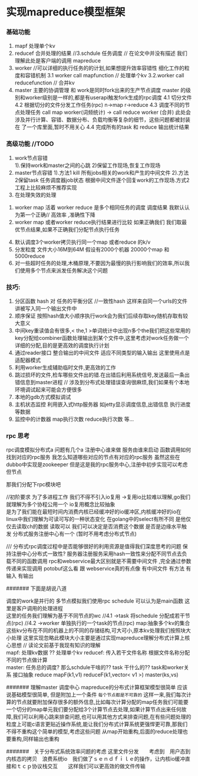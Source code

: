 # 实现mapreduce模型框架

### 基础功能

1. mapf     处理单个kv
2. reducef  合并处理的结果
//3.schdule  任务调度  // 在论文中并没有描述  我们理解此处是客户端的调用 mapreduce
3. worker //可以详细的执行任务的的计划,如果想提升效率容错性 细化工作的粒度和容错机制
3.1 worker  call mapfunction // 处理单个kv
3.2.worker call reducefunction // 合并kv
4. master  主要的协调管理  和 work是同时fork出来的生产节点调度
master 的级别和worker级别是一样的,都是有userapi触发fork生成的rpc调度
4.1 切分文件   
4.2 根据切分的文件分发工作任务(rpc)  n->map     r->reduce
4.3 调度不同的节点处理任务  call map worker(词频统计)  ->  call reduce worker (合并)
  此处会涉及并行计算、容错、数据分布、负载均衡等复杂的细节，这些问题都被封装在 了一个库里面,暂时不用关心
4.4 完成所有的task 和 reduce  输出统计结果


### 高级功能  //TODO
1. work节点容错   
  1).保持work和master之间的心跳
  2)保留工作现场,恢复工作现场
2. master节点容错
  1).方法1 kill 所有jobs相关的work和产生的中间文件
  2).方法2保留task 任务调度器job状态 根据中间文件逐个回复work的工作现场.方式2工程上比较麻烦不推荐实现
3. 在处理失效的处理
  1) worker map 活着 worker reduce 是多个相同任务的调度 调度结果 我默认认为第一个正确// 高效率 ,准确性下降
  2) worker map 或者worker reduce执行结果进行比较 如果正确我们 我们取最优节点结果,如果不正确我们分配节点执行任务
4. 默认调度3个worker拷贝执行同一个map 或者reduce 的k/v
5. 分发粒度  文件大小16M到64M 
假设有2000个机器  20000个map 和 5000reduce
6. 对一些超时任务的处理,木桶原理,不要因为最慢的执行影响我们的效率,所以我们使用多个节点来派发任务解决这个问题

### 技巧:
1. 分区函数
hash 对 任务的平衡分区  //一致性hash
这样来自同一个urls的文件讲被写入同一个输出文件中
2. 顺序保证
按照hash值大小顺序执行work会为我们后续存取key随机存取有较大意义
3. 中间key重读值会有很多,< the,1 >单词统计中出现n多个the我们把这些常用的key分配给combiner函数处理输出到某个文件中,这里考虑对work任务做一个详细的分配,目的是更高效的调度执行计划
4. 通过reader接口  整合输出的中间文件  适应不同类型的输入输出
这里使用点是适配器模式
5. 利用worker生成辅助临时文件,更高效的工作
6. 跳过损坏的文件,检车哪些文件出的错.在出错后利用系统信号,发送最后一条出错信息到master进程
// 涉及到分布式处理错误查询很麻烦,我们如果有个本地环境调试起来可能会方便很多
7. 本地的gdb方式模拟调试
8. 主机状态监控  利用嵌入式http服务器 如jetty显示调度信息,出错信息
执行进度等数据
9. 监控中的计数器  map执行次数  reduce执行次数 等...





### rpc 思考
rpc调度模拟分布式a
问题有几个a
注册中心谁来做
服务由谁来启动
函数调用如何找到对应的rpc服务
我怎么知道哪些对应的节点有对应的rpc服务
虽然这些在dubbo中实现是zookeeper
但是这是我的rpc服务中心,注册中初步实现可以考虑但节点

那我们分配下rpc模块吧

//初阶要求
为了多进程工作  我们不得不引入io复用 ->复用io比较难以理解,go我们就理解为多个协程公用一个
io复用概念比较抽象  
是为了我们能在最短时间内消费内核已经缓冲好的io缓冲区,内核缓冲好的io在linux中我们理解为可读可写的一种状态变化
在golang中的select有所不同 是他仅仅去读取ch的数据  读取可以 我们可以决定是否消费这个数据  是否是边缘水平触发
分布式服务注册中心有一个 (暂时不用考虑分布式节点) 



///
分布式rpc调度过程中是否能够很好的利用资源是值得我们深度思考的问题
保持注册中心分布式一致性?
服务器注册服务采用hash一致性来分配不同节点去负载不同的函数调用
rpc和webservice最大区别就是不需要中间文件 ,完全通过参数传递来实现调用
potobuf这么看 跟 webservice真的有点像   有中间文件 有方法 有输入 有输出





























####### 下面是胡说八道

调度的work是并行的
多节点模拟我们使用rpc
schedule  可以认为是main函数  这里是客户调用的处理进程  
这里的任务我们理解为基于不同节点的wc
//4.1 ->task  将schedule 分配成若干节点(rpc)
//4.2 ->worker  单独执行的一个task的节点(rpc)
map:抽象多个kv的集合  这些kv分布在不同的机器上的不同的存储结构,可大可小,原本kv处理我们按照块大小处理
这里实现忽略此模块大小主要是通过实现mapreduce理解分布式计算上核心思想
// 读论文前基于我现有知识的理解  
mapf:  处理kv数据   ??  处理单个kv
reducef:  传入若干文件名称   根据文件名称分配不同的节点做计算   
master:  任务总的调度?  那么schdule干啥的??
task 干什么的?? 
task和worker关系
接口抽象
reduce
mapF(k1,v1)
reduceF(k1,vector< v1 >)
master(ks,vs)



#######  理解master 调度中心
mapreduce的分布式计算框架模型很简单
应该说基础模型很简单, 但是附加上一个条件 `每个节点都是不可靠的`
这样一来,我们每次计算的节点就要附加保存很多的额外信息,比如每次计算分配的map任务我们可能要一个切分的map单元我们要分配给3个计算节点去处理,如果计算节点出来任何故障,我们可以利用心跳来排查问题,也可以用其他方式来排查问题,在有些问题处理的粒度上可能c语言更贴近操作系统,能让我们分布式计算系统更强悍更可靠,那我们不得不重构这个简单的模型,考虑这些问题 从map开始重构,后面的reduce处理也要重构,同样输出也重构



#######　关于分布式系统效率问题的考虑
这里文件分发　　考虑到　用户态到内核态的拷贝　浪费系统io　我们做了ｓｅｎｄｆｉｌｅ的操作，让内核io缓冲直接和ｔｃｐ协议栈交互　　这样我们可以更高效的做文件传输





